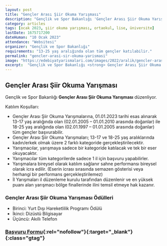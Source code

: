 ```yaml
---
layout: post
title: "Gençler Arası Şiir Okuma Yarışması"
description: "Gençlik ve Spor Bakanlığı 'Gençler Arası Şiir Okuma Yarışması' düzenliyor."
category: articles
tags: [ocak 2023, şiir okuma yarışması, ortaokul, lise, üniversite]
lastDate: 1675717200
dateHuman: "10 Ocak 2023"
attendance: "Websitesi"
organizer: "Gençlik ve Spor Bakanlığı"
requirements: "13-25 yaş aralığında olan tüm gençler katılabilir."
permalink: "gencler-arasi-sir-okuma-yarismasi"
image: "https://edebiyatyarismalari.com/images/2022/aralik/gencler-arasi-sir-okuma-yarismasi.jpg"
excerpt:  "Gençlik ve Spor Bakanlığı <strong> Gençler Arası Şiir Okuma Yarışması </strong> düzenliyor."
---
```


## Gençler Arası Şiir Okuma Yarışması
Gençlik ve Spor Bakanlığı **Gençler Arası Şiir Okuma Yarışması** düzenliyor.  

Katılım Koşulları:
- Gençler Arası Şiir Okuma Yarışmalarına, 01.01.2023 tarihi esas alınarak 13-17 yaş aralığında olan (02.01.2005 – 01.01.2010 arasında doğanlar) ile 18-25 yaş aralığında olan (02.01.1997 – 01.01.2005 arasında doğanlar) tüm gençler başvurabilir.
- Gençler Arası Şiir Okuma Yarışmaları; 13-17 ve 18-25 yaş aralıklarında kadın/erkek olmak üzere 2 farklı kategoride gerçekleştirilecektir.
- Yarışmacılar, yarışmaya sadece bir kategoride katılacak ve tek bir eser okuyacaktır.
- Yarışmacılar tüm kategorilerde sadece 1 il için başvuru yapabilirler.
- Yarışmalara bireysel olarak katılım sağlanır sahne performansı bireysel olarak icra edilir. (Eserin icrası sırasında semazen gösterisi veya herhangi bir performans gerçekleştirilemez)
- İl Yarışmaları il düzenleme kurulu tarafından düzenlenir ve en yüksek puanı alan yarışmacı bölge finallerinde ilini temsil etmeye hak kazanır.

### Gençler Arası Şiir Okuma Yarışması Ödülleri
- Birinci: Yurt Dışı Hareketlilik Programı Ödülü
- İkinci: Dizüstü Bilgisayar
- Üçüncü: Akıllı Telefon


### [Başvuru Formu](https://e-genc.gsb.gov.tr/EGenc/Basvuru/SiirYarismasi#step-1/?ref=edebiyatyarismalari.com){:rel="nofollow"}{:target="_blank"}{:class="gtag"}